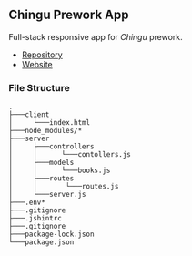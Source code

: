 ## Chingu Prework App

Full-stack responsive app for *Chingu* prework.

- [Repository](https://github.com/picklu/chingu-prework-app)
- [Website](https://picklu.github.io/chingu-prework-app)

### File Structure
    .
    ├───client
    │     └───index.html
    ├───node_modules/*
    ├───server
    │     ├───controllers
    │     │      └───contollers.js     
    │     ├───models
    │     │      └───books.js 
    │     ├───routes
    │     │       └───routes.js 
    │     └───server.js 
    ├───.env*
    ├───.gitignore
    ├───.jshintrc
    ├───.gitignore
    ├───package-lock.json
    └───package.json